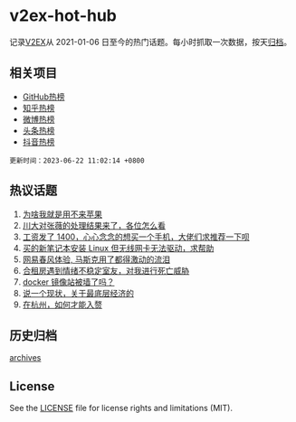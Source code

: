 # v2ex-hot-hub

 记录[V2EX](https://www.v2ex.com/)从 2021-01-06 日至今的热门话题。每小时抓取一次数据，按天[归档](archives)。
 
 ## 相关项目

- [GitHub热榜](https://github.com/it985/github-hot-hub)
- [知乎热榜](https://github.com/it985/zhihu-hot-hub)
- [微博热榜](https://github.com/it985/weibo-hot-hub)
- [头条热榜](https://github.com/it985/toutiao-hot-hub)
- [抖音热榜](https://github.com/it985/douyin-hot-hub)


 `更新时间：2023-06-22 11:02:14 +0800`

## 热议话题

1. [为啥我就是用不来苹果](https://www.v2ex.com/t/950641)
1. [川大对张薇的处理结果来了，各位怎么看](https://www.v2ex.com/t/950706)
1. [工资发了 1400，心心念念的想买一个手机，大佬们求推荐一下呗](https://www.v2ex.com/t/950732)
1. [买的新笔记本安装 Linux 但无线网卡无法驱动，求帮助](https://www.v2ex.com/t/950600)
1. [网易春风体验, 马斯克用了都得激动的流泪](https://www.v2ex.com/t/950609)
1. [合租房遇到情绪不稳定室友，对我进行死亡威胁](https://www.v2ex.com/t/950617)
1. [docker 镜像站被墙了吗？](https://www.v2ex.com/t/950583)
1. [说一个现状，关于最底层经济的](https://www.v2ex.com/t/950582)
1. [在杭州，如何才能入赘](https://www.v2ex.com/t/950570)

## 历史归档

[archives](archives)

## License

See the [LICENSE](LICENSE) file for license rights and limitations (MIT).
